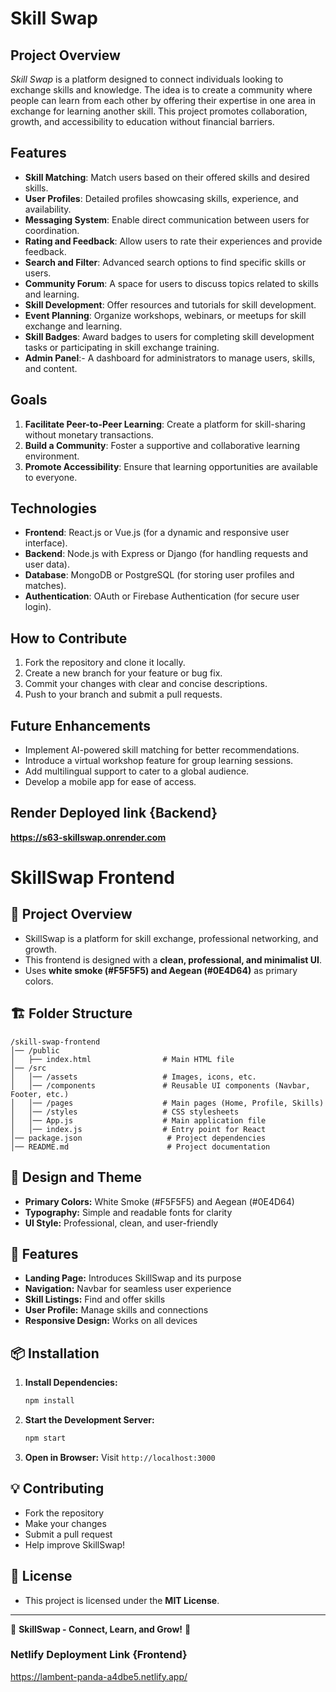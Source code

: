 # Skill Swap

## Project Overview
*Skill Swap* is a platform designed to connect individuals looking to exchange skills and knowledge. The idea is to create a community where people can learn from each other by offering their expertise in one area in exchange for learning another skill. This project promotes collaboration, growth, and accessibility to education without financial barriers.

## Features
- **Skill Matching**: Match users based on their offered skills and desired skills.
- **User Profiles**: Detailed profiles showcasing skills, experience, and availability.
- **Messaging System**: Enable direct communication between users for coordination.
- **Rating and Feedback**: Allow users to rate their experiences and provide feedback.
- **Search and Filter**: Advanced search options to find specific skills or users.
- **Community Forum**: A space for users to discuss topics related to skills and learning.
- **Skill Development**: Offer resources and tutorials for skill development.
- **Event Planning**: Organize workshops, webinars, or meetups for skill exchange and learning.
- **Skill Badges**: Award badges to users for completing skill development tasks or participating in skill exchange training.
- **Admin Panel**:- A dashboard for administrators to manage users, skills, and content.


<!-- Skill Matching: Match users based on their offered skills and desired skills.

User Profiles: Detailed profiles showcasing skills, experience, and availability.

Messaging System: Enable direct communication between users for coordination.

Rating and Feedback: Allow users to rate their experiences and provide feedback.

Search and Filter: Advanced search options to find specific skills or users.

Group Sessions: Organize and participate in group skill-sharing sessions.

Skill Verification: Verify user skills through endorsements or certification uploads.

Custom Notifications: Receive updates about new matches, messages, and upcoming sessions.

Learning Resources: Access curated resources and guides related to popular skills.

Multi-Language Support: Interface available in multiple languages for broader accessibility. -->

## Goals
1. **Facilitate Peer-to-Peer Learning**: Create a platform for skill-sharing without monetary transactions.
2. **Build a Community**: Foster a supportive and collaborative learning environment.
3. **Promote Accessibility**: Ensure that learning opportunities are available to everyone.

## Technologies
- **Frontend**: React.js or Vue.js (for a dynamic and responsive user interface).
- **Backend**: Node.js with Express or Django (for handling requests and user data).
- **Database**: MongoDB or PostgreSQL (for storing user profiles and matches).
- **Authentication**: OAuth or Firebase Authentication (for secure user login).

## How to Contribute
1. Fork the repository and clone it locally.
2. Create a new branch for your feature or bug fix.
3. Commit your changes with clear and concise descriptions.
4. Push to your branch and submit a pull requests.

## Future Enhancements
- Implement AI-powered skill matching for better recommendations.
- Introduce a virtual workshop feature for group learning sessions.
- Add multilingual support to cater to a global audience.
- Develop a mobile app for ease of access.

## Render Deployed link {Backend}

**https://s63-skillswap.onrender.com**

# SkillSwap Frontend

## 📌 Project Overview
- SkillSwap is a platform for skill exchange, professional networking, and growth.
- This frontend is designed with a **clean, professional, and minimalist UI**.
- Uses **white smoke (#F5F5F5) and Aegean (#0E4D64)** as primary colors.

## 🏗 Folder Structure
```
/skill-swap-frontend
│── /public
│   ├── index.html                # Main HTML file
│── /src
│   │── /assets                   # Images, icons, etc.
│   │── /components               # Reusable UI components (Navbar, Footer, etc.)
│   │── /pages                    # Main pages (Home, Profile, Skills)
│   │── /styles                   # CSS stylesheets
│   │── App.js                    # Main application file
│   │── index.js                  # Entry point for React
│── package.json                   # Project dependencies
│── README.md                      # Project documentation
```

## 🎨 Design and Theme
- **Primary Colors:** White Smoke (#F5F5F5) and Aegean (#0E4D64)
- **Typography:** Simple and readable fonts for clarity
- **UI Style:** Professional, clean, and user-friendly

## 🚀 Features
- **Landing Page:** Introduces SkillSwap and its purpose
- **Navigation:** Navbar for seamless user experience
- **Skill Listings:** Find and offer skills
- **User Profile:** Manage skills and connections
- **Responsive Design:** Works on all devices

## 📦 Installation
1. **Install Dependencies:**
   ```sh
   npm install
   ```
2. **Start the Development Server:**
   ```sh
   npm start
   ```
3. **Open in Browser:** Visit `http://localhost:3000`

## 💡 Contributing
- Fork the repository
- Make your changes
- Submit a pull request
- Help improve SkillSwap!

## 📜 License
- This project is licensed under the **MIT License**.

---
🔹 **SkillSwap - Connect, Learn, and Grow!** 🚀

### Netlify Deployment Link {Frontend}

https://lambent-panda-a4dbe5.netlify.app/